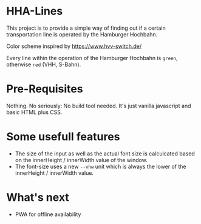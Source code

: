 # HHA-Lines

This project is to provide a simple way of finding out if a certain transportation line is operated by the Hamburger Hochbahn.

Color scheme inspired by https://www.hvv-switch.de/

Every line within the operation of the Hamburger Hochbahn is `green`, otherwise `red` (VHH, S-Bahn).

# Pre-Requisites

Nothing. No seriously: No build tool needed. It's just vanilla javascript and basic HTML plus CSS.

# Some usefull features

- The size of the input as well as the actual font size is calculcated based on the innerHeight / innerWidth value of the window.
- The font-size uses a new `--vhw` unit which is always the lower of the innerHeight / innerWidth value.

# What's next

- PWA for offline availability

